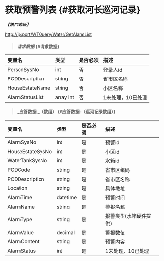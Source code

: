# 获取预警列表 {#获取河长巡河记录}

_**【接口地址】**_

[http://ip:port/WTQuery/Water/GetAlarmList](http://ip:port/WTQuery/Water/GetWaterTankList)

> #### _请求数据_ {#请求数据}

| 变量名 | 类型 | 是否必须 | 描述 |
| :--- | :--- | :--- | :--- |
| PersonSysNo | int | 否 | 登录人id |
| PCDDescription | string | 否 | 省市区名称 |
| HouseEstateName | string | 否 | 小区名称 |
| AlarmStatusList | array int | 否 | 1未处理，10已处理 |

> #### _应答数据 _（数组） {#应答数据-（巡河记录数组）}

| 变量名 | 类型 | 是否必须 | 描述 |
| :--- | :--- | :--- | :--- |
| AlarmSysNo | int | 是 | 预警id |
| HouseEstateSysNo | int | 是 | 小区id |
| WaterTankSysNo | int | 是 | 水箱id |
| PCDCode | string | 是 | 省市区编码 |
| PCDDescription | string | 是 | 省市区名称 |
| Location | string | 是 | 具体地址 |
| AlarmTime | datetime | 是 | 预警时间 |
| AlarmName | string | 是 | 警报名称 |
| AlarmType | string | 是 | 报警类型\(水箱硬件提供\) |
| AlarmValue | decimal | 是 | 警报数值 |
| AlarmContent | string | 是 | 预警内容 |
| AlarmStatus | int | 是 | 1未处理，10已处理 |





